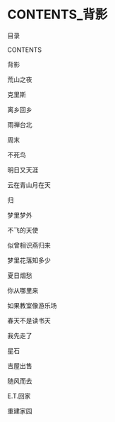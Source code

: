 # CONTENTS_背影

目录

CONTENTS

背影

荒山之夜

克里斯

离乡回乡

雨禅台北

周末

不死鸟

明日又天涯

云在青山月在天

归

梦里梦外

不飞的天使

似曾相识燕归来

梦里花落知多少

夏日烟愁

你从哪里来

如果教室像游乐场

春天不是读书天

我先走了

星石

吉屋出售

随风而去

E.T.回家

重建家园